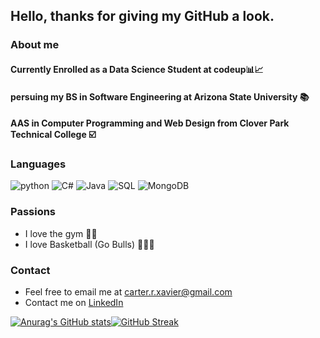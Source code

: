 

## Hello, thanks for giving my GitHub a look. 
### About me
#### Currently Enrolled as a Data Science Student at codeup📊📈
#### persuing my BS in Software Engineering at Arizona State University 📚
#### AAS in Computer Programming and Web Design from Clover Park Technical College ☑️

### Languages 
![python](https://img.shields.io/badge/Language-Python-yellow)
![C#](https://img.shields.io/badge/Language-CSharp-purple)
![Java](https://img.shields.io/badge/Language-Java-orange)
![SQL](https://img.shields.io/badge/Language-SQL-red)
![MongoDB](https://img.shields.io/badge/Language-MongoDB-green) 

### Passions
- I love the gym 🏋🏾 
- I love Basketball (Go Bulls) 🏀🐂🔴

### Contact 
- Feel free to email me at carter.r.xavier@gmail.com 
- Contact me on [LinkedIn](https://www.linkedin.com/in/xavier-carter-7b5b49165/)


[![Anurag's GitHub stats](https://github-readme-stats.vercel.app/api?username=carterrxavier&theme=gotham)](https://github.com/anuraghazra/github-readme-stats)[![GitHub Streak](http://github-readme-streak-stats.herokuapp.com?user=carterrxavier&theme=green_nur&hide_border=true)](https://git.io/streak-stats)


###
<!--
**carterrxavier/carterrxavier** is a ✨ _special_ ✨ repository because its `README.md` (this file) appears on your GitHub profile.


-->
